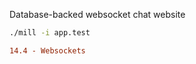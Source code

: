 Database-backed websocket chat website

```bash
./mill -i app.test
```

```diff
14.4 - Websockets
```